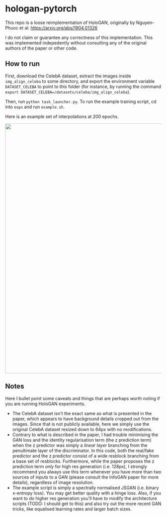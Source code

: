 # hologan-pytorch

This repo is a loose reimplementation of HoloGAN, originally by Nguyen-Phuoc et al: https://arxiv.org/abs/1904.01326

I do not claim or guarantee any correctness of this implementation. This was implemented indepedently without consulting any of the original authors of the paper or other code.

## How to run

First, download the CelebA dataset, extract the images inside `img_align_celeba` to some directory, and export the environment variable `DATASET_CELEBA` to point to this folder (for instance, by running the command `export DATASET_CELEBA=/datasets/celeba/img_align_celeba`).

Then, run `python task_launcher.py`. To run the example training script, cd into `exps` and run `example.sh`.

Here is an example set of interpolations at 200 epochs.

<img src="https://github.com/christopher-beckham/hologan-pytorch/blob/dev/example_training.png?raw=true" width="800" />

## Notes

Here I bullet point some caveats and things that are perhaps worth noting if you are running HoloGAN experiments.

- The CelebA dataset isn't the exact same as what is presented in the paper, which appears to have background details cropped out from the images. Since that is not publicly available, here we simply use the original CelebA dataset resized down to 64px with no modifications.
- Contrary to what is described in the paper, I had trouble minimising the GAN loss and the identity regularisation term  (the z prediction term) when the z predictor was simply a _linear layer_ branching from the penultimate layer of the discriminator. In this code, both the real/fake predictor and the z predictor consist of a wide resblock branching from a base set of resblocks. Furthermore, while the paper proposes the z prediction term _only_ for high res generation (i.e. 128px), I strongly recommend you always use this term whenever you have more than two sources of inputs to a GAN (please consult the InfoGAN paper for more details), regardless of image resolution.
- The example script is simply a spectrally normalised JSGAN (i.e. binary x-entropy loss). You may get better quality with a hinge loss. Also, if you want to do higher res generation you'll have to modify the architecture scripts (TODO: I should get to this) and also try out the more recent GAN tricks, like equalised learning rates and larger batch sizes. 
